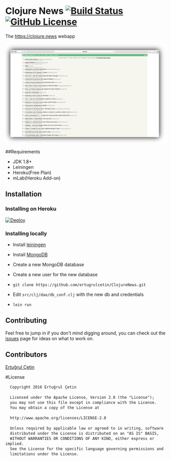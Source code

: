 # Clojure News [![Build Status](https://travis-ci.org/ertugrulcetin/ClojureNews.svg?branch=master)](https://travis-ci.org/ertugrulcetin/ClojureNews) [![GitHub License](https://img.shields.io/badge/license-Apache-blue.svg)](https://raw.githubusercontent.com/ertugrulcetin/ClojureNews/master/LICENSE.md?token=AH41u-vB3sgHpWa6UrI6HlJbAY8ws3TMks5XjNzrwA%3D%3D) 

The https://clojure.news webapp 


![Clojure News Demo](/github-img-clojure-news.png)

##Requirements

* JDK 1.8+
* Leiningen
* Heroku(Free Plan)
* mLab(Heroku Add-on)

## Installation

### Installing on Heroku

[![Deploy](https://www.herokucdn.com/deploy/button.svg)](https://heroku.com/deploy)

### Installing locally

* Install [leiningen](http://leiningen.org/)
* Install [MongoDB](https://www.mongodb.com/download-center?jmp=nav#community)
* Create a new MongoDB database
* Create a new user for the new database

* `git clone https://github.com/ertugrulcetin/ClojureNews.git`
* Edit `src/clj/dao/db_conf.clj` with the new db and credentials
* `lein run`

## Contributing

Feel free to jump in if you don't mind digging around, you can check out the [issues](https://github.com/ertugrulcetin/ClojureNews/issues)  page for ideas on what to work on.

## Contributors

[Ertuğrul Çetin](https://github.com/ertugrulcetin)

#License
```
  Copyright 2016 Ertuğrul Çetin
  
  Licensed under the Apache License, Version 2.0 (the "License");
  you may not use this file except in compliance with the License.
  You may obtain a copy of the License at
  
  http://www.apache.org/licenses/LICENSE-2.0
  
  Unless required by applicable law or agreed to in writing, software
  distributed under the License is distributed on an "AS IS" BASIS,
  WITHOUT WARRANTIES OR CONDITIONS OF ANY KIND, either express or implied.
  See the License for the specific language governing permissions and
  limitations under the License.
```
